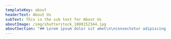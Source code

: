 ```yaml
---
templateKey: about
headerText: About Us
subText: This is the sub text for About Us
aboutImage: /img/shutterstock_1008152344.jpg
aboutSection: "## Lorem ipsum dolor sit amet\n\nconsectetur adipiscing elit, sed do eiusmod tempor incididunt ut labore et dolore magna aliqua. Sit amet nisl purus in. Consectetur adipiscing elit duis tristique sollicitudin nibh sit amet. Euismod in pellentesque massa placerat duis. Feugiat vivamus at augue eget arcu. Varius morbi enim nunc faucibus a. Sagittis aliquam malesuada bibendum arcu vitae elementum curabitur vitae nunc. Dolor morbi non arcu risus. Sed elementum tempus egestas sed sed. Eros donec ac odio tempor. Sollicitudin aliquam ultrices sagittis orci a scelerisque purus semper eget. Sit amet nulla facilisi morbi tempus iaculis urna. Viverra nibh cras pulvinar mattis nunc. Quam adipiscing vitae proin sagittis nisl rhoncus. Et egestas quis ipsum suspendisse ultrices gravida dictum.\r\n\n\r\n\n## Dictum at tempor commodo\n\nullamcorper a lacus vestibulum sed. Auctor urna nunc id cursus metus. Mi bibendum neque egestas congue quisque egestas diam. Volutpat odio facilisis mauris sit. Sollicitudin ac orci phasellus egestas tellus rutrum tellus pellentesque eu. Venenatis a condimentum vitae sapien pellentesque habitant morbi tristique. Duis convallis convallis tellus id. Quis hendrerit dolor magna eget est lorem ipsum. At consectetur lorem donec massa. Malesuada nunc vel risus commodo viverra maecenas. In massa tempor nec feugiat nisl pretium. Enim lobortis scelerisque fermentum dui faucibus. Sit amet volutpat consequat mauris nunc.\r\n\n\r\n\n## Risus quis varius quam quisque id diam.\n\nAliquet lectus proin nibh nisl condimentum id. Eget egestas purus viverra accumsan in nisl nisi scelerisque. Aliquam vestibulum morbi blandit cursus risus at. Vel quam elementum pulvinar etiam non quam lacus suspendisse faucibus. Amet nulla facilisi morbi tempus iaculis urna id volutpat. Et egestas quis ipsum suspendisse ultrices. Mus mauris vitae ultricies leo integer malesuada. Et tortor consequat id porta nibh venenatis cras. Odio euismod lacinia at quis risus sed vulputate. Massa ultricies mi quis hendrerit dolor magna. Nec nam aliquam sem et tortor consequat. Nisi est sit amet facilisis magna etiam tempor orci eu. In hac habitasse platea dictumst quisque sagittis purus sit amet. Fringilla ut morbi tincidunt augue interdum velit euismod.\r\n\n\r\n\n## Sapien faucibus et molestie ac.\n\nAc turpis egestas integer eget. Aliquam eleifend mi in nulla posuere. Eu ultrices vitae auctor eu augue ut lectus arcu bibendum. Nisl pretium fusce id velit ut tortor pretium. Vitae suscipit tellus mauris a diam. Amet consectetur adipiscing elit duis tristique sollicitudin nibh sit. Eu augue ut lectus arcu. Ornare quam viverra orci sagittis eu volutpat. Dignissim diam quis enim lobortis scelerisque fermentum dui faucibus. Non tellus orci ac auctor augue. Vitae et leo duis ut diam."
---
```


